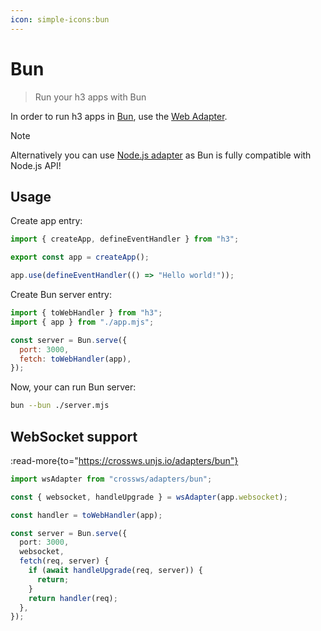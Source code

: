 ```yaml
---
icon: simple-icons:bun
---
```


# Bun

> Run your h3 apps with Bun

In order to run h3 apps in [Bun](https://bun.sh/), use the [Web Adapter](/adapters/web).

> [!NOTE]
> Alternatively you can use [Node.js adapter](/adapters/node) as Bun is fully compatible with Node.js API!

## Usage

Create app entry:

```js [app.mjs]
import { createApp, defineEventHandler } from "h3";

export const app = createApp();

app.use(defineEventHandler(() => "Hello world!"));
```

Create Bun server entry:

```js [server.mjs]
import { toWebHandler } from "h3";
import { app } from "./app.mjs";

const server = Bun.serve({
  port: 3000,
  fetch: toWebHandler(app),
});
```

Now, your can run Bun server:

```bash
bun --bun ./server.mjs
```

## WebSocket support

:read-more{to="https://crossws.unjs.io/adapters/bun"}

```ts
import wsAdapter from "crossws/adapters/bun";

const { websocket, handleUpgrade } = wsAdapter(app.websocket);

const handler = toWebHandler(app);

const server = Bun.serve({
  port: 3000,
  websocket,
  fetch(req, server) {
    if (await handleUpgrade(req, server)) {
      return;
    }
    return handler(req);
  },
});
```
